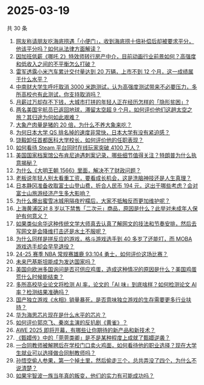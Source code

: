 # 2025-03-19

共 30 条

<!-- BEGIN ZHIHUVIDEO -->
<!-- 最后更新时间 Wed Mar 19 2025 17:11:59 GMT+0800 (China Standard Time) -->
1. [网友称请朋友吃海底捞遇「小便门」，收到海底捞十倍补偿后却被要求平分，他该平分吗？如何从法律方面解读？](https://www.zhihu.com/question/15287718851)
1. [因加班低薪《哪吒 2》特效师转行房产中介，目前动画行业前景如何？高强度和低收入之间的不平衡怎么打破？](https://www.zhihu.com/question/15248229632)
1. [雷军透露小米汽车累计交付量达到 20 万辆，上市不到 12 个月，这一成绩属于什么水平？](https://www.zhihu.com/question/15271442898)
1. [中南财大学生呼吁取消 3000 米跑测试，认为高强度测试带来不必要压力，多所高校也有此测试，你支持取消吗？](https://www.zhihu.com/question/15320532633)
1. [月薪过万却存不下钱，大城市打拼的年轻人正在经历怎样的「隐形贫困」?](https://www.zhihu.com/question/15240060453)
1. [两名美国宇航员已返回地球，滞留太空超 9 个月，如何评价他们这趟太空之旅？其归途为何如此艰难？](https://www.zhihu.com/question/15272029770)
1. [大象产肉量是猪的 20 倍，为什么不养大象来吃？](https://www.zhihu.com/question/15175830276)
1. [为何日本大学 QS 排名掉的速度非常快，日本大学有没有紧迫感？](https://www.zhihu.com/question/10223392112)
1. [饶毅卸任首都医科大学校长，如何评价他的任职表现？](https://www.zhihu.com/question/15223045923)
1. [如何看待 Steam 平台同时在线玩家突破 4100 万人？](https://www.zhihu.com/question/15249203563)
1. [美国国家档案馆公布肯尼迪遇刺案记录，哪些细节值得关注？特朗普为什么执意揭秘？](https://www.zhihu.com/question/15242794115)
1. [为什么《大明王朝 1566》里面，解决不了财政问题？](https://www.zhihu.com/question/14258266915)
1. [老板说年轻人别太看重工资，要看成长机会，这是洗脑神技还是人生真理？](https://www.zhihu.com/question/15000572929)
1. [日本静冈准备收取富士山登山费，折合人民币 194 元，这出于哪些考虑？会对富士山旅游经济产生多大影响？](https://www.zhihu.com/question/15267959259)
1. [为什么爆出蜜雪冰城用隔夜柠檬后，大家不抵触反而更加维护呢？](https://www.zhihu.com/question/15164822177)
1. [上海黄浦区对 8 岁以下禁售「二次元」商品，原因是什么？此举对未成年人保护有何意义？](https://www.zhihu.com/question/15268492296)
1. [如果类似余华这种传统文学大师真去认真了解网文的技法和节奏安排，然后去写网文是会降维打击还是水土不服呢？](https://www.zhihu.com/question/1885370318912221942)
1. [为什么同样是拼反应的游戏，格斗游戏选手到 40 多岁了还能打，而 MOBA 游戏选手却会早早退役？](https://www.zhihu.com/question/604524914)
1. [24-25 赛季 NBA 常规赛雄鹿 93:104 勇士，如何评价这场比赛？](https://www.zhihu.com/question/15317606224)
1. [未来巴基斯坦能成为发达国家吗？](https://www.zhihu.com/question/8488676633)
1. [美国向欧洲多国询问是否可供应鸡蛋，造成这种情况的原因是什么？美国鸡蛋荒什么时候能结束？](https://www.zhihu.com/question/15155328621)
1. [多所高校毕业论文将检测 AI 率，论文的「AI 味」到底啥样？如何检测论文 AI 率？检测结果准确吗？](https://www.zhihu.com/question/15169887147)
1. [国产独立游戏《水相》销量暴死，是否意味独立游戏的生存需要更多行业扶持？](https://www.zhihu.com/question/15080310787)
1. [华为海思芯片现在是什么水平的芯片？](https://www.zhihu.com/question/526643267)
1. [如何评价郭京飞、秦岚主演的反扒剧《黄雀》？](https://www.zhihu.com/question/15101655552)
1. [AWE 2025 即将开幕，有哪些让你期待的新产品和新技术？](https://www.zhihu.com/question/13566332212)
1. [《甄嬛传》中的「莞莞类卿」是不是某种程度上成就了甄嬛逆袭？](https://www.zhihu.com/question/15138474836)
1. [一合同教师被解聘后在学校门口卖火鸡面，如何看待他的职业选择？现在大学生就业可以选择做合同制教师吗？](https://www.zhihu.com/question/14911508469)
1. [孙悟空偷人参果，第一个掉土里，然后偷走三个，总共弄没了四个，为什么不说清楚？](https://www.zhihu.com/question/10750497343)
1. [如果宇智波一族当年真的叛变，他们的实力有可能成功吗？](https://www.zhihu.com/question/15233371456)
<!-- END ZHIHUVIDEO -->

